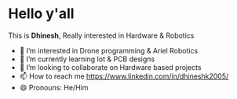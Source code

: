 
# Hello y'all

This is **Dhinesh**, Really interested in Hardware & Robotics

- 👀 I’m interested in Drone programming & Ariel Robotics
- 🌱 I’m currently learning Iot & PCB designs 
- 💞️ I’m looking to collaborate on Hardware based projects 
- 📫 How to reach me https://www.linkedin.com/in/dhineshk2005/
- 😄 Pronouns: He/Him




<!---
05Dhinesh/05Dhinesh is a ✨ special ✨ repository because its `README.md` (this file) appears on your GitHub profile.
You can click the Preview link to take a look at your changes.
--->
